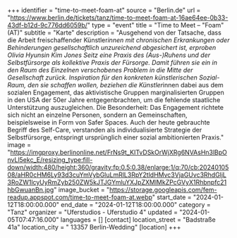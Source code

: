 +++
identifier = "time-to-meet-foam-at"
source = "Berlin.de"
url = "https://www.berlin.de/tickets/tanz/time-to-meet-foam-at-16ae64ee-0b33-43df-b12d-9c776dd6059b/"
type = "event"
title = "Time to Meet – "Foam" (AT)"
subtitle = "Karte"
description = "Ausgehend von der Tatsache, dass die Arbeit freischaffender Künstler*innen mit chronischen Erkrankungen oder Behinderungen gesellschaftlich unzureichend abgesichert ist, erproben Olivia Hyunsin Kim  Jones Seitz eine Praxis des (Aus-)Ruhens und der Selbstfürsorge als kollektive Praxis der Fürsorge. Damit führen sie ein in den Raum des Einzelnen verschobenes Problem in die Mitte der Gesellschaft zurück. Inspiration für den konkreten künstlerischen Sozial-Raum, den sie schaffen wollen, beziehen die Künstler*innen dabei aus dem sozialen Engagement, das aktivistische Gruppen marginalisierten Gruppen in den USA der 50er Jahre entgegenbrachten, um die fehlende staatliche Unterstützung auszugleichen. Die Besonderheit: Das Engagement richtete sich nicht an einzelne Personen, sondern an Gemeinschaften, beispielsweise in Form von Safer Spaces. Auch der heute gebrauchte Begriff des Self-Care, verstanden als individualisierte Strategie der Selbstfürsorge, entspringt ursprünglich einer sozial ambitionierten Praxis."
image = "https://imgproxy.berlinonline.net/FrNs9t_KITvDSkOrWjXRg6NVAsHn3lBpOnvLl5ekc_E/resizing_type:fill-down/width:480/height:360/gravity:fp:0.5:0.38/enlarge:1/q:70/cb:2024010508/aHR0cHM6Ly93d3cuYmVybGluLmRlL3RpY2tldHMvc3VjaGUvc3RhdGljL3RoZW1lcyUyRmZyb250ZW5kJTJGYmluYXJpZXMlMkZPcGVyX1Rhbnpfc21hbGwuanBn.jpg"
image_bucket = "https://storage.googleapis.com/fem-readup.appspot.com/time-to-meet-foam-at.webp"
start_date = "2024-01-12T18:00:00.000"
end_date = "2024-01-12T18:00:00.000"
category = "Tanz"
organizer = "Uferstudios - Uferstudio 4"
updated = "2024-01-05T07:47:16.000"
languages = []
[contact]
location_street = "Badstraße 41a"
location_city = " 13357 Berlin-Wedding"
[location]
+++